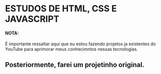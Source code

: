 # ESTUDOS DE HTML, CSS E JAVASCRIPT 

#### NOTA:
É importante ressaltar aqui que eu estou fazendo projetos ja existentes do YouTube para aprimorar meus conhecimntos
nessas tecnologias. 
## Posteriormente, farei um projetinho original. 
